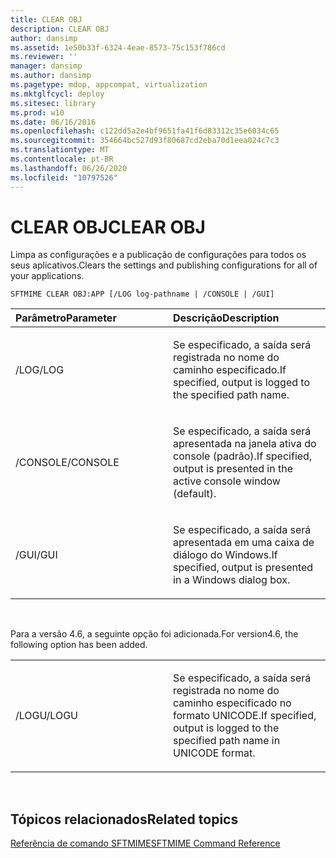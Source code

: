 ```yaml
---
title: CLEAR OBJ
description: CLEAR OBJ
author: dansimp
ms.assetid: 1e50b33f-6324-4eae-8573-75c153f786cd
ms.reviewer: ''
manager: dansimp
ms.author: dansimp
ms.pagetype: mdop, appcompat, virtualization
ms.mktglfcycl: deploy
ms.sitesec: library
ms.prod: w10
ms.date: 06/16/2016
ms.openlocfilehash: c122dd5a2e4bf9651fa41f6d83312c35e6034c65
ms.sourcegitcommit: 354664bc527d93f80687cd2eba70d1eea024c7c3
ms.translationtype: MT
ms.contentlocale: pt-BR
ms.lasthandoff: 06/26/2020
ms.locfileid: "10797526"
---
```

# <span data-ttu-id="5d2b3-103">CLEAR OBJ</span><span class="sxs-lookup"><span data-stu-id="5d2b3-103">CLEAR OBJ</span></span>


<span data-ttu-id="5d2b3-104">Limpa as configurações e a publicação de configurações para todos os seus aplicativos.</span><span class="sxs-lookup"><span data-stu-id="5d2b3-104">Clears the settings and publishing configurations for all of your applications.</span></span>

`SFTMIME CLEAR OBJ:APP [/LOG log-pathname | /CONSOLE | /GUI]`

<table>
<colgroup>
<col width="50%" />
<col width="50%" />
</colgroup>
<thead>
<tr class="header">
<th align="left"><span data-ttu-id="5d2b3-105">Parâmetro</span><span class="sxs-lookup"><span data-stu-id="5d2b3-105">Parameter</span></span></th>
<th align="left"><span data-ttu-id="5d2b3-106">Descrição</span><span class="sxs-lookup"><span data-stu-id="5d2b3-106">Description</span></span></th>
</tr>
</thead>
<tbody>
<tr class="odd">
<td align="left"><p><span data-ttu-id="5d2b3-107">/LOG</span><span class="sxs-lookup"><span data-stu-id="5d2b3-107">/LOG</span></span></p></td>
<td align="left"><p><span data-ttu-id="5d2b3-108">Se especificado, a saída será registrada no nome do caminho especificado.</span><span class="sxs-lookup"><span data-stu-id="5d2b3-108">If specified, output is logged to the specified path name.</span></span></p></td>
</tr>
<tr class="even">
<td align="left"><p><span data-ttu-id="5d2b3-109">/CONSOLE</span><span class="sxs-lookup"><span data-stu-id="5d2b3-109">/CONSOLE</span></span></p></td>
<td align="left"><p><span data-ttu-id="5d2b3-110">Se especificado, a saída será apresentada na janela ativa do console (padrão).</span><span class="sxs-lookup"><span data-stu-id="5d2b3-110">If specified, output is presented in the active console window (default).</span></span></p></td>
</tr>
<tr class="odd">
<td align="left"><p><span data-ttu-id="5d2b3-111">/GUI</span><span class="sxs-lookup"><span data-stu-id="5d2b3-111">/GUI</span></span></p></td>
<td align="left"><p><span data-ttu-id="5d2b3-112">Se especificado, a saída será apresentada em uma caixa de diálogo do Windows.</span><span class="sxs-lookup"><span data-stu-id="5d2b3-112">If specified, output is presented in a Windows dialog box.</span></span></p></td>
</tr>
</tbody>
</table>

 

<span data-ttu-id="5d2b3-113">Para a versão 4.6, a seguinte opção foi adicionada.</span><span class="sxs-lookup"><span data-stu-id="5d2b3-113">For version4.6, the following option has been added.</span></span>

<table>
<colgroup>
<col width="50%" />
<col width="50%" />
</colgroup>
<tbody>
<tr class="odd">
<td align="left"><p><span data-ttu-id="5d2b3-114">/LOGU</span><span class="sxs-lookup"><span data-stu-id="5d2b3-114">/LOGU</span></span></p></td>
<td align="left"><p><span data-ttu-id="5d2b3-115">Se especificado, a saída será registrada no nome do caminho especificado no formato UNICODE.</span><span class="sxs-lookup"><span data-stu-id="5d2b3-115">If specified, output is logged to the specified path name in UNICODE format.</span></span></p></td>
</tr>
</tbody>
</table>

 

## <span data-ttu-id="5d2b3-116">Tópicos relacionados</span><span class="sxs-lookup"><span data-stu-id="5d2b3-116">Related topics</span></span>


[<span data-ttu-id="5d2b3-117">Referência de comando SFTMIME</span><span class="sxs-lookup"><span data-stu-id="5d2b3-117">SFTMIME Command Reference</span></span>](sftmime--command-reference.md)

 

 






